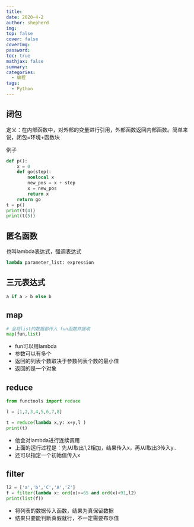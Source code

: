 ```yaml
---
title: 
date: 2020-4-2
author: shepherd
img: 
top: false
cover: false
coverImg: 
password:
toc: true
mathjax: false
summary: 
categories: 
  - 编程
tags:
  - Python
---
```


## 闭包

定义：在内部函数中，对外部的变量进行引用，外部函数返回内部函数。简单来说，闭包=环境+函数块

例子

```python
def p():
    x = 0
    def go(step):
        nonlocal x
        new_pos = x + step
        x = new_pos
        return x
    return go
t = p()
print(t(4))
print(t(5))
```

## 匿名函数

也叫lambda表达式，强调表达式

```python
lambda parameter_list: expression
```

## 三元表达式

```python
a if a > b else b
```

## map

```python
# 会将list的数据都传入 fun函数并接收
map(fun,list)
```

- fun可以用lambda
- 参数可以有多个
- 返回的列表个数取决于参数列表个数的最小值
- 返回的是一个对象

## reduce



```python
from functools import reduce

l = [1,2,3,4,5,6,7,8]

t = reduce(lambda x,y: x+y,l )
print(t)
```

- 他会对lambda进行连续调用
- 上面的运行过程是：先从l取出1,2相加，结果传入x，再从l取出3传入y..
- 还可以指定一个初始值传入x

## filter

```python
l2 = ['a','b','C','A','Z']
f = filter(lambda x: ord(x)>=65 and ord(x)<91,l2)
print(list(f))
```

- 将列表的数据传入函数，结果为真保留数据
- 结果只要能判断真假就行，不一定需要布尔值